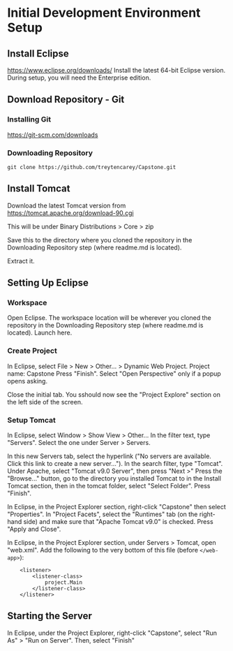 # Initial Development Environment Setup
## Install Eclipse 
https://www.eclipse.org/downloads/
Install the latest 64-bit Eclipse version.
During setup, you will need the Enterprise edition.
## Download Repository - Git
### Installing Git
https://git-scm.com/downloads
### Downloading Repository
`git clone https://github.com/treytencarey/Capstone.git`
## Install Tomcat
Download the latest Tomcat version from
https://tomcat.apache.org/download-90.cgi

This will be under Binary Distributions > Core > zip

Save this to the directory where you cloned the repository in the Downloading Repository step (where readme.md is located).

Extract it.

## Setting Up Eclipse
### Workspace
Open Eclipse. The workspace location will be wherever you cloned the repository in the Downloading Repository step (where readme.md is located). Launch here.

### Create Project
In Eclipse, select File > New > Other... > Dynamic Web Project.
Project name: Capstone
Press "Finish".
Select "Open Perspective" only if a popup opens asking.

Close the initial tab. You sshould now see the "Project Explore" section on the left side of the screen.

### Setup Tomcat
In Eclipse, select Window > Show View > Other...
In the filter text, type "Servers". Select the one under Server > Servers.

In this new Servers tab, select the hyperlink ("No servers are available. Click this link to create a new server...").
In the search filter, type "Tomcat". Under Apache, select "Tomcat v9.0 Server", then press "Next >"
Press the "Browse..." button, go to the directory you installed Tomcat to in the Install Tomcat section, then in the tomcat folder, select "Select Folder".
Press "Finish".

In Eclipse, in the Project Explorer section, right-click "Capstone" then select "Properties".
In "Project Facets", select the "Runtimes" tab (on the right-hand side) and make sure that "Apache Tomcat v9.0" is checked. Press "Apply and Close".

In Eclipse, in the Project Explorer section, under Servers > Tomcat, open "web.xml".
Add the following to the very bottom of this file (before `</web-app>`):


        <listener>
            <listener-class>
                project.Main
            </listener-class>
        </listener>


## Starting the Server
In Eclipse, under the Project Explorer, right-click "Capstone", select "Run As" > "Run on Server". Then, select "Finish"